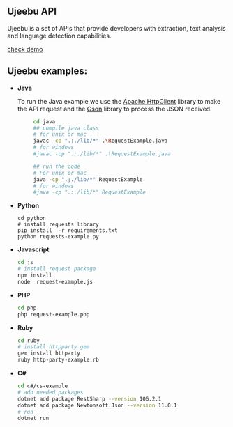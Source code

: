 ## Ujeebu API
 Ujeebu is a set of APIs that provide developers with extraction, text analysis and language detection capabilities.

 [check demo](https://ujeebu.com/demo)

## Ujeebu examples:

 - **Java**

    To run the Java example we use the [Apache HttpClient](https://hc.apache.org/downloads.cgi) library to make the API request and the [Gson](https://github.com/google/gson) library to process the JSON received.

    ```bash
         cd java
         ## compile java class
         # for unix or mac
         javac -cp ".:./lib/*" .\RequestExample.java
         # for windows
         #javac -cp ".;./lib/*" .\RequestExample.java

         ## run the code
         # For unix or mac
         java -cp ".;./lib/*" RequestExample
         # for windows
         #java -cp ".:./lib/*" RequestExample
    ```

 - **Python**
    ```
    cd python
    # install requests library
    pip install  -r requirements.txt
    python requests-example.py
    ```
 - **Javascript**
    ```bash
    cd js
    # install request package
    npm install
    node  request-example.js
    ```
  - **PHP**
    ```bash
    cd php
    php request-example.php
    ```
  - **Ruby**
    ```bash
    cd ruby
    # install httpparty gem
    gem install httparty
    ruby http-party-example.rb
    ```
  - **C#**
    ```bash
    cd c#/cs-example
    # add needed packages
    dotnet add package RestSharp --version 106.2.1
    dotnet add package Newtonsoft.Json --version 11.0.1
    # run
    dotnet run
    ```

